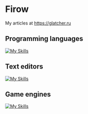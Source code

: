 # Firow

My articles at https://glatcher.ru

## Programming languages
[![My Skills](https://skillicons.dev/icons?i=c,v,lua,py,js,go,rust)](https://github.com/FirowMD)

## Text editors
[![My Skills](https://skillicons.dev/icons?i=vscode,neovim)](https://github.com/FirowMD)

## Game engines
[![My Skills](https://skillicons.dev/icons?i=godot,gamemakerstudio)](https://github.com/FirowMD)
